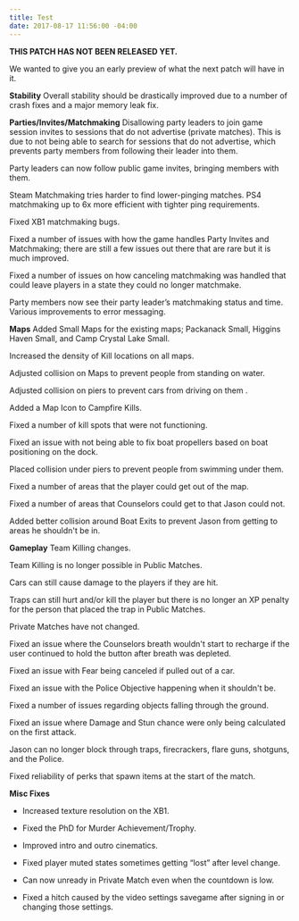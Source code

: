 ```yaml
---
title: Test
date: 2017-08-17 11:56:00 -04:00
---
```


**THIS PATCH HAS NOT BEEN RELEASED YET.**

We wanted to give you an early preview of what the next patch will have in it.

**Stability**
Overall stability should be drastically improved due to a number of crash fixes and a major memory leak fix.

**Parties/Invites/Matchmaking**
Disallowing party leaders to join game session invites to sessions that do not advertise (private matches). This is due to not being able to search for sessions that do not advertise, which prevents party members from following their leader into them.

Party leaders can now follow public game invites, bringing members with them.

Steam Matchmaking tries harder to find lower-pinging matches. PS4 matchmaking up to 6x more efficient with tighter ping requirements.

Fixed XB1 matchmaking bugs.

Fixed a number of issues with how the game handles Party Invites and Matchmaking; there are still a few issues out there that are rare but it is much improved.

Fixed a number of issues on how canceling matchmaking was handled that could leave players in a state they could no longer matchmake.

Party members now see their party leader’s matchmaking status and time.
Various improvements to error messaging.

**Maps**
Added Small Maps for the existing maps; Packanack Small, Higgins Haven Small, and Camp Crystal Lake Small.

Increased the density of Kill locations on all maps.

Adjusted collision on Maps to prevent people from standing on water.

Adjusted collision on piers to prevent cars from driving on them .

Added a Map Icon to Campfire Kills.

Fixed a number of kill spots that were not functioning.

Fixed an issue with not being able to fix boat propellers based on boat positioning on the dock.

Placed collision under piers to prevent people from swimming under them.

Fixed a number of areas that the player could get out of the map.

Fixed a number of areas that Counselors could get to that Jason could not.

Added better collision around Boat Exits to prevent Jason from getting to areas he shouldn't be in.

**Gameplay**
Team Killing changes.

Team Killing is no longer possible in Public Matches.

Cars can still cause damage to the players if they are hit.

Traps can still hurt and/or kill the player but there is no longer an XP penalty for the person that placed the trap in Public Matches.

Private Matches have not changed.

Fixed an issue where the Counselors breath wouldn't start to recharge if the user continued to hold the button after breath was depleted.

Fixed an issue with Fear being canceled if pulled out of a car.

Fixed an issue with the Police Objective happening when it shouldn't be.

Fixed a number of issues regarding objects falling through the ground.

Fixed an issue where Damage and Stun chance were only being calculated on the first attack.

Jason can no longer block through traps, firecrackers, flare guns, shotguns, and the Police.

Fixed reliability of perks that spawn items at the start of the match.

**Misc Fixes**

* Increased texture resolution on the XB1.

* Fixed the PhD for Murder Achievement/Trophy.

* Improved intro and outro cinematics.

* Fixed player muted states sometimes getting “lost” after level change.

* Can now unready in Private Match even when the countdown is low.

* Fixed a hitch caused by the video settings savegame after signing in or changing those settings.